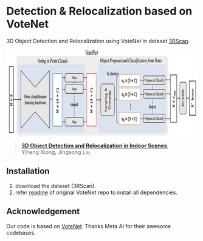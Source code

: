 # Detection & Relocalization based on VoteNet

3D Object Detection and Relocalization using VoteNet in dataset [3RScan](https://github.com/WaldJohannaU/3RScan).

<p align="center"> <img src='docs/VoteNet.png' align="center" height="230px"> </p>

> [**3D Object Detection and Relocalization in Indoor Scenes**](https://github.com/xiongyiheng/xiongyiheng.github.io/blob/main/report/3D_Object_Detection_and_Relocalization_in_Indoor_Scenes.pdf),            
> Yiheng Xiong, Jingsong Liu

## Installation
1. download the dataset (3RScan).
2. refer [readme](https://github.com/facebookresearch/votenet#readme) of original VoteNet repo to install all dependencies.

## Acknowledgement

Our code is based on [VoteNet](https://github.com/facebookresearch/votenet). Thanks Meta AI for their awesome codebases.
